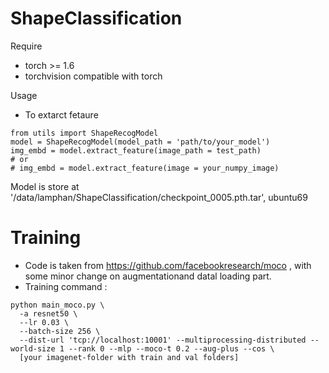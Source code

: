 # ShapeClassification
Require <br/>
* torch >= 1.6 <br/>
* torchvision compatible with torch <br/>
 
Usage
* To extarct fetaure
 ```python:
 from utils import ShapeRecogModel
 model = ShapeRecogModel(model_path = 'path/to/your_model')
 img_embd = model.extract_feature(image_path = test_path)
 # or
 # img_embd = model.extract_feature(image = your_numpy_image)
 ```
Model is store at '/data/lamphan/ShapeClassification/checkpoint_0005.pth.tar', ubuntu69

# Training
* Code is taken from https://github.com/facebookresearch/moco , with some minor change on augmentationand datal loading part.
* Training command :
```
python main_moco.py \
  -a resnet50 \
  --lr 0.03 \
  --batch-size 256 \
  --dist-url 'tcp://localhost:10001' --multiprocessing-distributed --world-size 1 --rank 0 --mlp --moco-t 0.2 --aug-plus --cos \
  [your imagenet-folder with train and val folders]
```

